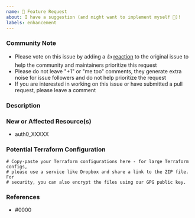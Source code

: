 ```yaml
---
name: 🚀 Feature Request
about: I have a suggestion (and might want to implement myself 🙂)!
labels: enhancement
---
```


<!-- 

**IMPORTANT:** make sure you are submitting your issue to `alexkappa/terraform-provider-auth0`. This helps maintainers organize work more efficiently.

Use the link below if you are not certain:
https://github.com/alexkappa/terraform-provider-auth0/issues/new

-->

<!--- Please keep this note for the community --->

### Community Note

* Please vote on this issue by adding a 👍 [reaction](https://blog.github.com/2016-03-10-add-reactions-to-pull-requests-issues-and-comments/) to the original issue to help the community and maintainers prioritize this request
* Please do not leave "+1" or "me too" comments, they generate extra noise for issue followers and do not help prioritize the request
* If you are interested in working on this issue or have submitted a pull request, please leave a comment

<!--- Thank you for keeping this note for the community --->

### Description

<!--- Please leave a helpful description of the feature request here. --->

### New or Affected Resource(s)

<!--- Please list the new or affected resources and data sources. --->

* auth0_XXXXX

### Potential Terraform Configuration

<!--- Information about code formatting: https://help.github.com/articles/basic-writing-and-formatting-syntax/#quoting-code --->

```hcl
# Copy-paste your Terraform configurations here - for large Terraform configs,
# please use a service like Dropbox and share a link to the ZIP file. For
# security, you can also encrypt the files using our GPG public key.
```

### References

<!---
Information about referencing Github Issues: https://help.github.com/articles/basic-writing-and-formatting-syntax/#referencing-issues-and-pull-requests

Are there any other GitHub issues (open or closed) or pull requests that should be linked here? Vendor blog posts or documentation? For example:

* https://auth0.com/docs/api/management/v2
--->

* #0000
